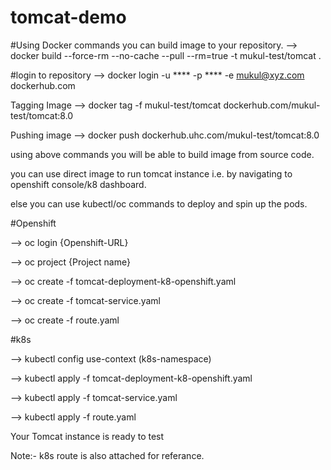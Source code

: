 # tomcat-demo
#Using Docker commands you can build image to your repository.
  -->   docker build --force-rm --no-cache --pull --rm=true -t mukul-test/tomcat .

#login to repository
  -->  docker login -u **** -p **** -e mukul@xyz.com dockerhub.com

Tagging Image
  --> docker tag -f mukul-test/tomcat dockerhub.com/mukul-test/tomcat:8.0

Pushing image
  --> docker push dockerhub.uhc.com/mukul-test/tomcat:8.0

using above commands you will be able to build image from source code.

you can use direct image to run tomcat instance i.e. by navigating to openshift console/k8 dashboard.

else you can use kubectl/oc commands to deploy and spin up the pods.

#Openshift 

  --> oc login {Openshift-URL}

  --> oc project {Project name}

  --> oc create -f tomcat-deployment-k8-openshift.yaml

  --> oc create -f tomcat-service.yaml

  --> oc create -f route.yaml

#k8s

  --> kubectl config use-context (k8s-namespace)
  
  --> kubectl apply -f tomcat-deployment-k8-openshift.yaml
  
  --> kubectl apply -f tomcat-service.yaml
  
  --> kubectl apply -f route.yaml
  
Your Tomcat instance is ready to test

Note:- k8s route is also attached for referance.
